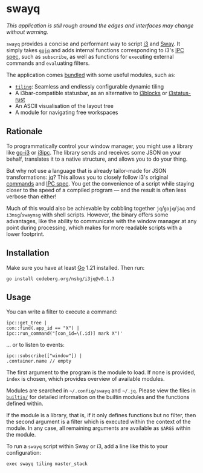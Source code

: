# swayq

*This application is still rough around the edges and interfaces may 
change without warning.*

`swayq` provides a concise and performant way to script [i3] and [Sway]. 
It simply takes [`gojq`][gojq] and adds internal functions corresponding 
to i3's [IPC spec][ipc], such as `subscribe`, as well as functions for 
`exec`uting external commands and `eval`uating filters.

The application comes [bundled](./contrib/) with some useful modules, 
such as:

- [`tiling`](doc/swayq-tiling.md): Seamless and endlessly configurable 
  dynamic tiling
- A i3bar-compatible statusbar, as an alternative to [i3blocks] or 
  [i3status-rust]
- An ASCII visualisation of the layout tree
- A module for navigating free workspaces

## Rationale

To programmatically control your window manager, you might use a library 
like [go-i3] or [i3ipc]. The library sends and receives some JSON on 
your behalf, translates it to a native structure, and allows you to do 
your thing.

But why not use a language that is already tailor-made for JSON 
transformations: [jq]? This allows you to closely follow i3's original 
[commands][cmd] and [IPC spec][ipc]. You get the convenience of a script 
while staying closer to the speed of a compiled program — and the result 
is often less verbose than either!

Much of this would also be achievable by cobbling together 
`jq`/`gojq`/`jaq` and `i3msg`/`swaymsg` with shell scripts. However, the 
binary offers some advantages, like the ability to communicate with the 
window manager at any point during processing, which makes for more 
readable scripts with a lower footprint.

## Installation

Make sure you have at least [Go][go] 1.21 installed. Then run:

    go install codeberg.org/nsbg/i3jq@v0.1.3

<!--
    go install codeberg.org/nsbg/swayq@latest
-->


## Usage

You can write a filter to execute a command:

    ipc::get_tree |
    con::find(.app_id == "X") |
    ipc::run_command("[con_id=\(.id)] mark X")'

... or to listen to events:

    ipc::subscribe(["window"]) |
    .container.name // empty

The first argument to the program is the module to load. If none is 
provided, `index` is chosen, which provides overview of available 
modules.

Modules are searched in `~/.config/swayq` and `~/.jq`. Please view the 
files in [`builtin/`](./builtin/) for detailed information on the 
builtin modules and the functions defined within.

If the module is a library, that is, if it only defines functions but no 
filter, then the second argument is a filter which is executed within 
the context of the module. In any case, all remaining arguments are 
available as `$ARGS` within the module.

To run a `swayq` script within Sway or i3, add a line like this to your 
configuration:

    exec swayq tiling master_stack

[i3]: https://i3wm.org/
[ipc]: https://i3wm.org/docs/ipc.html
[cmd]: https://i3wm.org/docs/userguide.html#list_of_commands
[Sway]: https://swaywm.org/
[swayfx]: https://github.com/WillPower3309/swayfx
[go]: https://go.dev/
[jq]: https://jqlang.github.io/jq/
[gojq]: https://github.com/itchyny/gojq
[i3ipc]: https://github.com/altdesktop/i3ipc-python
[go-i3]: https://github.com/i3/go-i3
[i3status-rust]: https://github.com/greshake/i3status-rust
[i3blocks]: https://github.com/vivien/i3blocks
